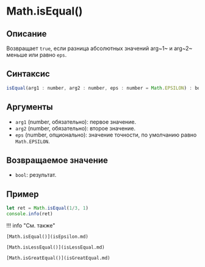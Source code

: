# Math.isEqual()

## Описание
Возвращает `true`, если разница абсолютных значений arg~1~ и arg~2~ меньше или равно `eps`.

## Синтаксис
```javascript
isEqual(arg1 : number, arg2 : number, eps : number = Math.EPSILON) : bool
``` 

## Аргументы
- `arg1` (number, обязательно): первое значение.
- `arg2` (number, обязательно): второе значение.
- `eps` (number, опционально): значение точности, по умолчанию равно `Math.EPSILON`.

## Возвращаемое значение
- `bool`: результат.

## Пример
``` javascript linenums="1"
let ret = Math.isEqual(1/3, 1)
console.info(ret)
``` 

!!! info "См. также"

    [Math.isEqual()](isEpsilon.md)

    [Math.isLessEqual()](isLessEqual.md)

    [Math.isGreatEqual()](isGreatEqual.md)
